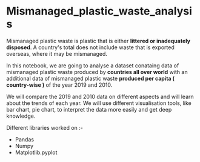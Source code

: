 # Mismanaged_plastic_waste_analysis
Mismanaged plastic waste is plastic that is either **littered or inadequately disposed**. A country's total does not include waste that is exported overseas, where it may be mismanaged.

In this notebook, we are going to analyse a dataset conataing data of mismanaged plastic waste produced by **countries all over world** with an additional data of mismanaged plastic waste **produced per capita ( country-wise )** of the year 2019 and 2010.

We will compare the 2019 and 2010 data on different aspects and will learn about the trends of each year. We will use different visualisation tools, like bar chart, pie chart, to interpret the data more easily and get deep knowledge.

Different libraries worked on :-
* Pandas
* Numpy
* Matplotlib.pyplot
